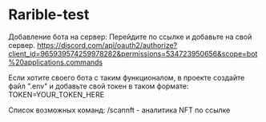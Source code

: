 # Rarible-test
Добавление бота на сервер:
Перейдите по ссылке и добавьте на свой сервер.
https://discord.com/api/oauth2/authorize?client_id=965939574259978282&permissions=534723950656&scope=bot%20applications.commands

Если хотите своего бота с таким функционалом, в проекте создайте файл ".env" и добавьте свой токен в таком формате:
TOKEN=YOUR_TOKEN_HERE

Список возможных команд:
/scannft - аналитика NFT по ссылке 
